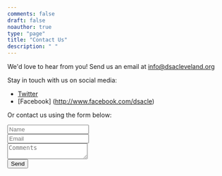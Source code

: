 ```yaml
---
comments: false
draft: false
noauthor: true
type: "page"
title: "Contact Us"
description: " "
---
```


We'd love to hear from you! Send us an email at [info@dsacleveland.org](mailto:info@dsacleveland.org)

Stay in touch with us on social media:

* [Twitter](http://www.twitter.com/DSA_Cleveland)
* [Facebook] (http://www.facebook.com/dsacle)

Or contact us using the form below:

<form action="https://formspree.io/info@dsacleveland.com" method="POST">
    <div class="form-group">
        <input type="text" name="name" placeholder="Name" class="form-control">
    </div>
    <div class="form-group">
        <input type="email" name="_replyto" placeholder="Email" class="form-control">
    </div>
    <div class="form-group">
        <textarea name="comments" placeholder="Comments" class="form-control"></textarea>
    </div>
    <div class="form-group">
        <input type="submit" value="Send" class="btn btn-primary">
    </div>
</form>
